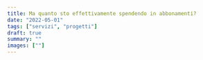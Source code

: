 ```yaml
---
title: Ma quanto sto effettivamente spendendo in abbonamenti?
date: "2022-05-01"
tags: ["servizi", "progetti"]
draft: true
summary: ""
images: [""]
---
```

